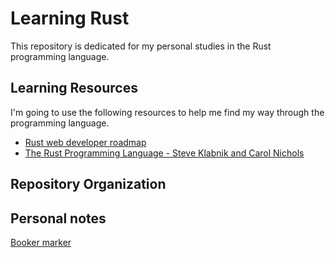 # Learning Rust

This repository is dedicated for my personal studies in the Rust programming language. 

## Learning Resources

I'm going to use the following resources to help me find my way through the programming language.

- [Rust web developer roadmap](https://github.com/anshulrgoyal/rust-web-developer-roadmap)
- [The Rust Programming Language - Steve Klabnik and Carol Nichols](https://doc.rust-lang.org/stable/book/)

## Repository Organization

## Personal notes

[Booker marker](https://doc.rust-lang.org/stable/book/ch03-02-data-types.html)
